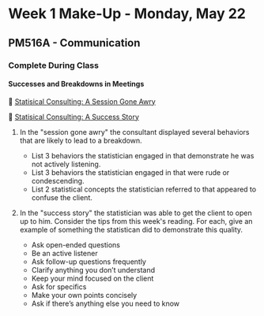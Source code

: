 # Week 1 Make-Up - Monday, May 22

## PM516A - Communication

### Complete During Class

#### Successes and Breakdowns in Meetings

🎥 [Statisical Consulting: A Session Gone Awry](https://www.youtube.com/watch?v=2DLsOIopc5A)  

🎥 [Statisical Consulting: A Success Story](https://www.youtube.com/watch?v=sfuQTEhsDRM)  


1. In the "session gone awry" the consultant displayed several behaviors that are likely to lead to a breakdown.

   + List 3 behaviors the statistician engaged in that demonstrate he was not actively listening.
   + List 3 behaviors the statistician engaged in that were rude or condescending.
   + List 2 statistical concepts the statistician referred to that appeared to confuse the client.

2. In the "success story" the statistician was able to get the client to open up to him. Consider the tips from this week's reading. For each, give an example of something the statistican did to demonstrate this quality.
   
   + Ask open-ended questions
   + Be an active listener
   + Ask follow-up questions frequently
   + Clarify anything you don’t understand
   + Keep your mind focused on the client
   + Ask for specifics
   + Make your own points concisely
   + Ask if there’s anything else you need to know